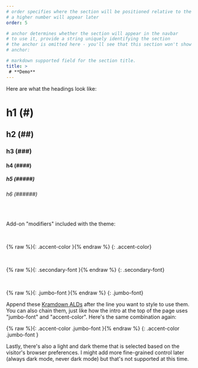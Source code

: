```yaml
---
# order specifies where the section will be positioned relative to the other sections
# a higher number will appear later
order: 5

# anchor determines whether the section will appear in the navbar
# to use it, provide a string uniquely identifying the section
# the anchor is omitted here - you'll see that this section won't show up in the navbar
# anchor: 

# markdown supported field for the section title.
title: >
 # **Demo**
---
```

Here are what the headings look like:
# h1 (\#)
## h2 (\#\#)
### h3 (\#\#\#)
#### h4 (\#\#\#\#)
##### h5 (\#\#\#\#\#)
###### h6 (\#\#\#\#\#\#)

<br />

Add-on "modifiers" included with the theme:

<br />

{% raw  %}\{: .accent-color  \}{% endraw  %}
{: .accent-color}

<br />

{% raw  %}\{: .secondary-font  \}{% endraw  %}
{: .secondary-font}

<br />

{% raw  %}\{: .jumbo-font  \}{% endraw  %}
{: .jumbo-font}

Append these [Kramdown ALDs](https://kramdown.gettalong.org/syntax.html#attribute-list-definitions) after the line you want to style to use them. You can also chain them, just like how the intro at the top of the page uses "jumbo-font" and "accent-color". Here's the same combination again:

{% raw  %}\{: .accent-color .jumbo-font \}{% endraw  %}
{: .accent-color .jumbo-font }

Lastly, there's also a light and dark theme that is selected based on the visitor's browser preferences. I might add more fine-grained control later (always dark mode, never dark mode) but that's not supported at this time.